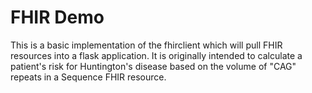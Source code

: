 # FHIR Demo
This is a basic implementation of the fhirclient which will pull FHIR resources into a flask application. It is originally intended to calculate a patient's risk for Huntington's disease based on the volume of "CAG" repeats in a Sequence FHIR resource.
